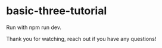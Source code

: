 # basic-three-tutorial

Run with npm run dev.

Thank you for watching, reach out if you have any questions!
